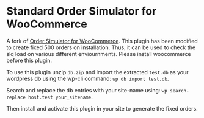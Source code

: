 # Standard Order Simulator for WooCommerce

A fork of [Order Simulator for WooCommerce](https://github.com/75nineteen/order-simulator-woocommerce). This plugin has been modified to create fixed 500 orders on installation. Thus, it can be used to check the slq load on various different enviournments. Please install woocommerce before this plugin.

To use this plugin unzip `db.zip` and import the extracted `test.db` as your wordpress db using the wp-cli command: `wp db import test.db`.

Search and replace the db entries with your site-name using: `wp search-replace host.test your_sitename`.

Then install and activate this plugin in your site to generate the fixed orders.